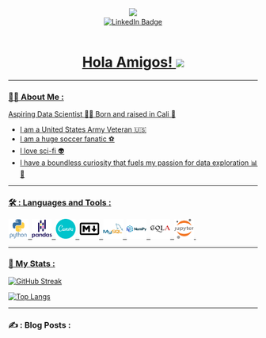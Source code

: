 <div id="header" align="center">
  <img src="https://media.giphy.com/media/4FQMuOKR6zQRO/giphy.gif" width="500"/>
</div>

<div id="badges" align="center">
  <a href="https://www.linkedin.com/in/marcelino-salazar/">
    <img src="https://img.shields.io/badge/LinkedIn-blue?style=for-the-badge&logo=linkedin&logoColor=white" alt="LinkedIn Badge"/>
</div>

<div id="badges" align="center">
  <img src="https://komarev.com/ghpvc/?username=Msalazar2&style=flat-square&color=blue" alt=""/>

  <h1>
  Hola Amigos!
  <img src="https://media.giphy.com/media/hvRJCLFzcasrR4ia7z/giphy.gif" width="30px"/>
</h1>
</div>

---

### 👨‍💻 About Me :
Aspiring Data Scientist 👨‍🔬  Born and raised in Cali 🌴

- I am a United States Army Veteran 🇺🇸 
- I am a huge soccer fanatic ⚽
- I love sci-fi 👽
- I have a boundless curiosity that fuels my passion for data exploration 📊🤔

---

### 🛠️ : Languages and Tools :

<div>
  <img src="https://github.com/devicons/devicon/blob/master/icons/python/python-original-wordmark.svg" title="Java" alt="Java" width="40" height="40"/>&nbsp;
  <img src="https://github.com/devicons/devicon/blob/master/icons/pandas/pandas-original-wordmark.svg" title="Java" alt="Java" width="40" height="40"/>&nbsp;
  <img src="https://github.com/devicons/devicon/blob/master/icons/canva/canva-original.svg" title="Java" alt="Java" width="40" height="40"/>&nbsp;
  <img src="https://github.com/devicons/devicon/blob/master/icons/markdown/markdown-original.svg" title="Java" alt="Java" width="40" height="40"/>&nbsp;
  <img src="https://github.com/devicons/devicon/blob/master/icons/mysql/mysql-original-wordmark.svg" title="Java" alt="Java" width="40" height="40"/>&nbsp;
  <img src="https://github.com/devicons/devicon/blob/master/icons/numpy/numpy-original-wordmark.svg" title="Java" alt="Java" width="40" height="40"/>&nbsp;
  <img src="https://github.com/devicons/devicon/blob/master/icons/sqlalchemy/sqlalchemy-original.svg" title="Java" alt="Java" width="40" height="40"/>&nbsp;
  <img src="https://github.com/devicons/devicon/blob/master/icons/jupyter/jupyter-original-wordmark.svg" title="Java" alt="Java" width="40" height="40"/>&nbsp;

  ---

### 💯 My Stats :
[![GitHub Streak](http://github-readme-streak-stats.herokuapp.com?user=Msalazar2&theme=green-nur&exclude_days=Sun%2CSat)](https://git.io/streak-stats)

[![Top Langs](https://github-readme-stats.vercel.app/api/top-langs/?username=Msalazar2&layout=compact&theme=vision-friendly-dark)](https://github.com/anuraghazra/github-readme-stats)

---

### ✍️ : Blog Posts :
